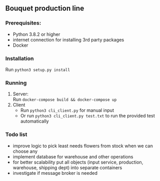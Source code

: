 ## Bouquet production line

### Prerequisites:
- Python 3.8.2 or higher
- internet connection for installing 3rd party packages
- Docker

### Installation
Run `python3 setup.py install`

### Running
1. Server:  
   Run `docker-compose build && docker-compose up`  
2. Client  
   - Run `python3 cli_client.py` for manual input
   - Or run `python3 cli_client.py test.txt` to run the provided test automatically

### Todo list
- improve logic to pick least needs flowers from stock when we can choose any
- implement database for warehouse and other operations
- for better scalability put all objects (input service, production, warehouse, shipping dept) into separate containers
- investigate if message broker is needed
